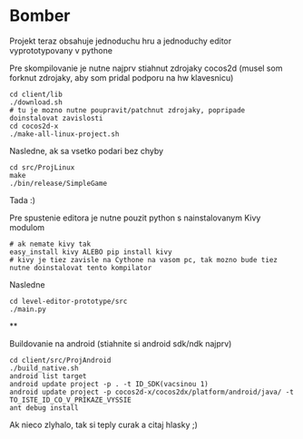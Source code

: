Bomber
======

Projekt teraz obsahuje jednoduchu hru a jednoduchy editor vyprototypovany v pythone


Pre skompilovanie je nutne najprv stiahnut zdrojaky cocos2d (musel som forknut zdrojaky, aby som pridal podporu na hw klavesnicu)

    cd client/lib
    ./download.sh
    # tu je mozno nutne poupravit/patchnut zdrojaky, popripade doinstalovat zavislosti
    cd cocos2d-x
    ./make-all-linux-project.sh 

Nasledne, ak sa vsetko podari bez chyby

    cd src/ProjLinux
    make
    ./bin/release/SimpleGame

Tada :)


Pre spustenie editora je nutne pouzit python s nainstalovanym Kivy modulom

    # ak nemate kivy tak
    easy_install kivy ALEBO pip install kivy
    # kivy je tiez zavisle na Cythone na vasom pc, tak mozno bude tiez nutne doinstalovat tento kompilator

Nasledne

    cd level-editor-prototype/src
    ./main.py

**

Buildovanie na android (stiahnite si android sdk/ndk najprv)

    cd client/src/ProjAndroid
    ./build_native.sh
    android list target
    android update project -p . -t ID_SDK(vacsinou 1)
    android update project -p cocos2d-x/cocos2dx/platform/android/java/ -t TO_ISTE_ID_CO_V_PRIKAZE_VYSSIE
    ant debug install

Ak nieco zlyhalo, tak si teply curak a citaj hlasky ;)

